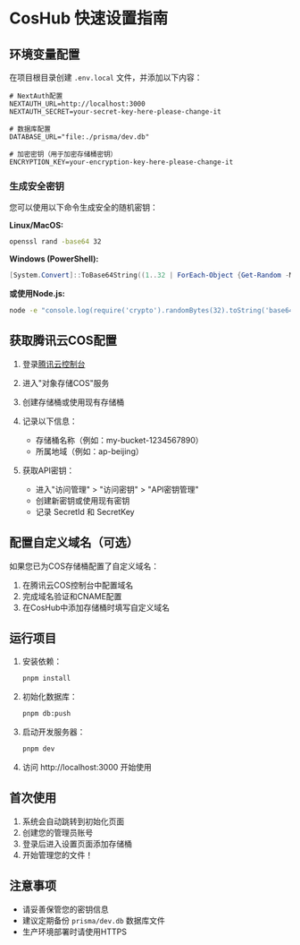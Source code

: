 # CosHub 快速设置指南

## 环境变量配置

在项目根目录创建 `.env.local` 文件，并添加以下内容：

```env
# NextAuth配置
NEXTAUTH_URL=http://localhost:3000
NEXTAUTH_SECRET=your-secret-key-here-please-change-it

# 数据库配置
DATABASE_URL="file:./prisma/dev.db"

# 加密密钥（用于加密存储桶密钥）
ENCRYPTION_KEY=your-encryption-key-here-please-change-it
```

### 生成安全密钥

您可以使用以下命令生成安全的随机密钥：

**Linux/MacOS:**
```bash
openssl rand -base64 32
```

**Windows (PowerShell):**
```powershell
[System.Convert]::ToBase64String((1..32 | ForEach-Object {Get-Random -Maximum 256}))
```

**或使用Node.js:**
```bash
node -e "console.log(require('crypto').randomBytes(32).toString('base64'))"
```

## 获取腾讯云COS配置

1. 登录[腾讯云控制台](https://console.cloud.tencent.com/)
2. 进入"对象存储COS"服务
3. 创建存储桶或使用现有存储桶
4. 记录以下信息：
   - 存储桶名称（例如：my-bucket-1234567890）
   - 所属地域（例如：ap-beijing）
   
5. 获取API密钥：
   - 进入"访问管理" > "访问密钥" > "API密钥管理"
   - 创建新密钥或使用现有密钥
   - 记录 SecretId 和 SecretKey

## 配置自定义域名（可选）

如果您已为COS存储桶配置了自定义域名：

1. 在腾讯云COS控制台中配置域名
2. 完成域名验证和CNAME配置
3. 在CosHub中添加存储桶时填写自定义域名

## 运行项目

1. 安装依赖：
   ```bash
   pnpm install
   ```

2. 初始化数据库：
   ```bash
   pnpm db:push
   ```

3. 启动开发服务器：
   ```bash
   pnpm dev
   ```

4. 访问 http://localhost:3000 开始使用

## 首次使用

1. 系统会自动跳转到初始化页面
2. 创建您的管理员账号
3. 登录后进入设置页面添加存储桶
4. 开始管理您的文件！

## 注意事项

- 请妥善保管您的密钥信息
- 建议定期备份 `prisma/dev.db` 数据库文件
- 生产环境部署时请使用HTTPS 